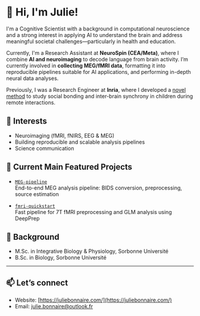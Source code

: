 # 👋 Hi, I'm Julie!

I'm a Cognitive Scientist with a background in computational neuroscience and a strong interest in applying AI to understand the brain and address meaningful societal challenges—particularly in health and education.

Currently, I'm a Research Assistant at **NeuroSpin (CEA/Meta)**, where I combine **AI and neuroimaging** to decode language from brain activity. I’m currently involved in **collecting MEG/fMRI data**, formatting it into reproducible pipelines suitable for AI applications, and performing in-depth neural data analyses.

Previously, I was a Research Engineer at **Inria**, where I developed a [novel method](https://www.frontiersin.org/journals/neuroergonomics/articles/10.3389/fnrgo.2024.1290256/full) to study social bonding and inter-brain synchrony in children during remote interactions.

## 🧠 Interests

- Neuroimaging (fMRI, fNIRS, EEG & MEG)  
- Building reproducible and scalable analysis pipelines  
- Science communication

## 🔬 Current Main Featured Projects

- [`MEG-pipeline`](https://github.com/[ton-username]/MEG-pipeline)  
  End-to-end MEG analysis pipeline: BIDS conversion, preprocessing, source estimation

- [`fmri-quickstart`](https://github.com/[ton-username]/fmri-quickstart)  
  Fast pipeline for 7T fMRI preprocessing and GLM analysis using DeepPrep 

## 🧩 Background

- M.Sc. in Integrative Biology & Physiology, Sorbonne Université  
- B.Sc. in Biology, Sorbonne Université

---

## 📫 Let’s connect

- Website: [https://juliebonnaire.com/](https://juliebonnaire.com/)
- Email: [julie.bonnaire@outlook.fr](mailto:julie.bonnaire@outlook.fr)
